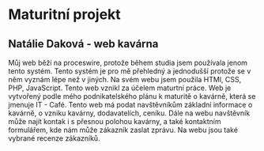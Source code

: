 # Maturitní projekt

## Natálie Daková - web kavárna

Můj web běží na proceswire, protože během studia jsem používala jenom tento systém. Tento systém je pro mě přehledný a jednodušší protože se v něm vyznám lépe než v jiných. Na svém webu jsem použila HTMl, CSS, PHP, JavaScript. Tento web vznikl za účelem maturtní práce. Web je vytvořený podle mého podnikatelského plánu k maturitě o kavárně, která se jmenuje IT - Café. Tento web má podat navštěvníkům základní informace o kavárně, o vzniku kavárny, dodavatelích, ceníku. Dále na webu navštěvník může najít kontak i s přesnou polohou kavárny, a také kontaktním formulářem, kde nám může zákazník zaslat zprávu. Na webu jsou také vybrané recenze zákazníků.
